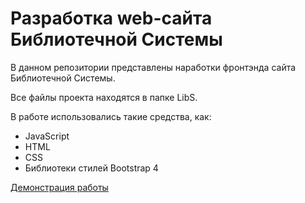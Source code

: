 # Разработка web-сайта Библиотечной Системы 


В данном репозитории представлены наработки фронтэнда сайта Библиотечной Системы.

Все файлы проекта находятся в папке LibS.

В работе использовались такие средства, как: 
- JavaScript
- HTML 
- CSS
- Библиотеки стилей Bootstrap 4


[Демонстрация работы](https://toriusd.github.io/LibS/)
